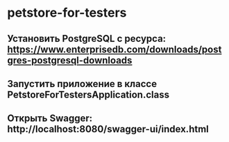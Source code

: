 # petstore-for-testers

## Установить PostgreSQL с ресурса: https://www.enterprisedb.com/downloads/postgres-postgresql-downloads
## Запустить приложение в классе PetstoreForTestersApplication.class
## Открыть Swagger: http://localhost:8080/swagger-ui/index.html